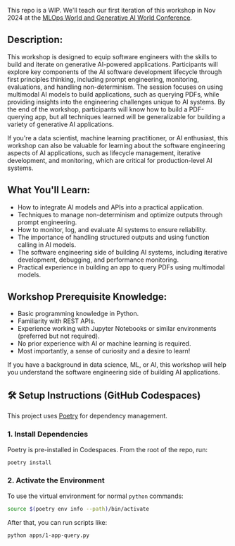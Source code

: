 This repo is a WIP. We'll teach our first iteration of this workshop in Nov 2024 at the [MLOps World and Generative AI World Conference](https://generative-ai-summit.com/).

## Description:
This workshop is designed to equip software engineers with the skills to build and iterate on generative AI-powered applications. Participants will explore key components of the AI software development lifecycle through first principles thinking, including prompt engineering, monitoring, evaluations, and handling non-determinism. The session focuses on using multimodal AI models to build applications, such as querying PDFs, while providing insights into the engineering challenges unique to AI systems. By the end of the workshop, participants will know how to build a PDF-querying app, but all techniques learned will be generalizable for building a variety of generative AI applications.

If you're a data scientist, machine learning practitioner, or AI enthusiast, this workshop can also be valuable for learning about the software engineering aspects of AI applications, such as lifecycle management, iterative development, and monitoring, which are critical for production-level AI systems.

## What You'll Learn:
- How to integrate AI models and APIs into a practical application.
- Techniques to manage non-determinism and optimize outputs through prompt engineering.
- How to monitor, log, and evaluate AI systems to ensure reliability.
- The importance of handling structured outputs and using function calling in AI models.
- The software engineering side of building AI systems, including iterative development, debugging, and performance monitoring.
- Practical experience in building an app to query PDFs using multimodal models.


## Workshop Prerequisite Knowledge:
- Basic programming knowledge in Python.
- Familiarity with REST APIs.
- Experience working with Jupyter Notebooks or similar environments (preferred but not required).
- No prior experience with AI or machine learning is required.
- Most importantly, a sense of curiosity and a desire to learn!

If you have a background in data science, ML, or AI, this workshop will help you understand the software engineering side of building AI applications.

## 🛠️ Setup Instructions (GitHub Codespaces)

This project uses [Poetry](https://python-poetry.org/) for dependency management.

### 1. Install Dependencies

Poetry is pre-installed in Codespaces. From the root of the repo, run:

```bash
poetry install
```

### 2. Activate the Environment

To use the virtual environment for normal `python` commands:

```bash
source $(poetry env info --path)/bin/activate
```

After that, you can run scripts like:

```bash
python apps/1-app-query.py
```
